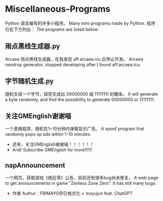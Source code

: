 # Miscellaneous-Programs
Python 语言编写的许多小程序。
Many mini programs made by Python.
程序已在下方列出：
The programs are listed below:
## 雨点黑线生成器.py
Arcaea 雨点黑线生成器，在我发现 aff.arcaea.icu 后停止开发。
Arcaea raindrop generator, stopped developing after I found aff.arcaea.icu.
## 字节随机生成.py
随机生成一个字节，探究生成出 00000000 或 11111111 的概率。
It will generate a byte randomly, and find the possibility to generate 00000000 or 11111111.
## 关注GMEnglish谢谢喵
一个恶搞程序，随机在1~10分钟内弹窗显示广告。
A spoof program that randomly pops up ads within 1-10 minutes.
- 还有，关注GMEnglish谢谢喵！！！！！！
- And! Subscribe GMEnglish for more!!!!!!
## napAnnouncement
一个网页，获取游戏《绝区零》公告，目前还有很多bug尚未修复。
A web page to get announcements in game "Zenless Zone Zero". It has still many bugs.
- 作者 Authur：FBIMAYO@已格式化 × moyujun feat. ChatGPT
